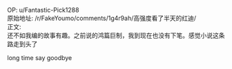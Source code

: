 
OP: u/Fantastic-Pick1288  
原始地址: /r/FakeYoumo/comments/1g4r9ah/高强度看了半天的红迪/  
正文:  
还不如我编的故事有趣。之前说的鸿篇巨制，我到现在也没有下笔。感觉小说这条路走到头了

long time say goodbye
